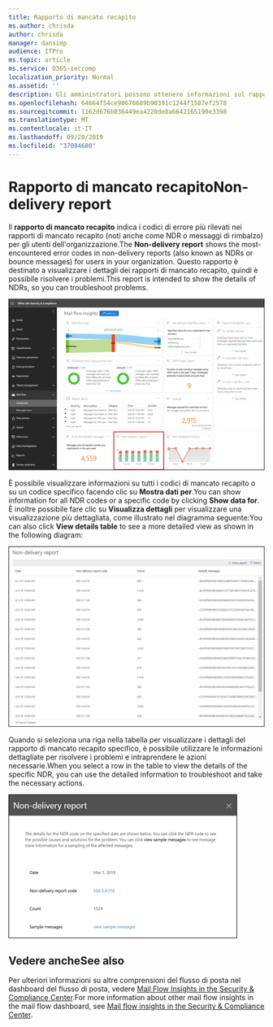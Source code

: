 ```yaml
---
title: Rapporto di mancato recapito
ms.author: chrisda
author: chrisda
manager: dansimp
audience: ITPro
ms.topic: article
ms.service: O365-seccomp
localization_priority: Normal
ms.assetid: ''
description: Gli amministratori possono ottenere informazioni sul rapporto di mancato recapito nel dashboard del flusso di posta elettronica nel centro sicurezza & Compliance.
ms.openlocfilehash: 64664f54ce90676689b90391c1244f1587ef2578
ms.sourcegitcommit: 1162d676b036449ea4220de8a6642165190e3398
ms.translationtype: MT
ms.contentlocale: it-IT
ms.lasthandoff: 09/20/2019
ms.locfileid: "37084680"
---
```

# <a name="non-delivery-report"></a><span data-ttu-id="73a81-103">Rapporto di mancato recapito</span><span class="sxs-lookup"><span data-stu-id="73a81-103">Non-delivery report</span></span>

<span data-ttu-id="73a81-104">Il **rapporto di mancato recapito** indica i codici di errore più rilevati nei rapporti di mancato recapito (noti anche come NDR o messaggi di rimbalzo) per gli utenti dell'organizzazione.</span><span class="sxs-lookup"><span data-stu-id="73a81-104">The **Non-delivery report** shows the most-encountered error codes in non-delivery reports (also known as NDRs or bounce messages) for users in your organization.</span></span> <span data-ttu-id="73a81-105">Questo rapporto è destinato a visualizzare i dettagli dei rapporti di mancato recapito, quindi è possibile risolvere i problemi.</span><span class="sxs-lookup"><span data-stu-id="73a81-105">This report is intended to show the details of NDRs, so you can troubleshoot problems.</span></span>

![Il rapporto di mancato recapito nel dashboard del flusso di posta elettronica nel centro sicurezza & Compliance](../media/non-delivery-report-selected.png)

<span data-ttu-id="73a81-107">È possibile visualizzare informazioni su tutti i codici di mancato recapito o su un codice specifico facendo clic su **Mostra dati per**.</span><span class="sxs-lookup"><span data-stu-id="73a81-107">You can show information for all NDR codes or a specific code by clicking **Show data for**.</span></span> <span data-ttu-id="73a81-108">È inoltre possibile fare clic su **Visualizza dettagli** per visualizzare una visualizzazione più dettagliata, come illustrato nel diagramma seguente:</span><span class="sxs-lookup"><span data-stu-id="73a81-108">You can also click **View details table** to see a more detailed view as shown in the following diagram:</span></span>

![Visualizzare la tabella dei dettagli nel rapporto di mancato recapito](../media/non-delivery-report-view-details-table.png)

<span data-ttu-id="73a81-110">Quando si seleziona una riga nella tabella per visualizzare i dettagli del rapporto di mancato recapito specifico, è possibile utilizzare le informazioni dettagliate per risolvere i problemi e intraprendere le azioni necessarie.</span><span class="sxs-lookup"><span data-stu-id="73a81-110">When you select a row in the table to view the details of the specific NDR, you can use the detailed information to troubleshoot and take the necessary actions.</span></span>

![Selezionare una riga nella tabella Details del rapporto di mancato recapito](../media/non-delivery-report-details-table-select-row.png)

## <a name="see-also"></a><span data-ttu-id="73a81-112">Vedere anche</span><span class="sxs-lookup"><span data-stu-id="73a81-112">See also</span></span>

<span data-ttu-id="73a81-113">Per ulteriori informazioni su altre comprensioni del flusso di posta nel dashboard del flusso di posta, vedere [Mail Flow Insights in the Security & Compliance Center](mail-flow-insights-v2.md).</span><span class="sxs-lookup"><span data-stu-id="73a81-113">For more information about other mail flow insights in the mail flow dashboard, see [Mail flow insights in the Security & Compliance Center](mail-flow-insights-v2.md).</span></span>
